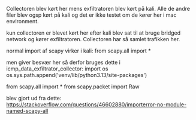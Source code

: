 Collectoren blev kørt her mens exfiltratoren blev kørt på kali. Alle de andre filer blev ogsp kørt på kali og det er ikke testet om de kører her i mac environment.

kun collectoren er blevet kørt her efter kali blev sat til at bruge bridged network og kører exfiltratoren. Collectoren har så samlet trafikken her. 


normal import af scapy virker i kali:
from scapy.all import *

men giver besvær her så derfor bruges dette i icmp_data_exfiltrator_collector:
import os
os.sys.path.append('venv/lib/python3.13/site-packages')

from scapy.all import *
from scapy.packet import Raw

blev gjort ud fra dette:
https://stackoverflow.com/questions/46602880/importerror-no-module-named-scapy-all
